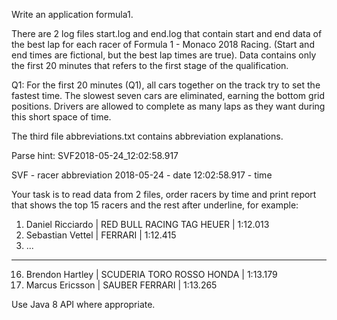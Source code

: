 Write an application formula1. 

There are 2 log files start.log and end.log that contain start and end data of the best lap for each racer of Formula 1 - Monaco 2018 Racing. (Start and end times are fictional, but the best lap times are true). Data contains only the first 20 minutes that refers to the first stage of the qualification.

Q1: For the first 20 minutes (Q1), all cars together on the track try to set the fastest time. The slowest seven cars are eliminated, earning the bottom grid positions. Drivers are allowed to complete as many laps as they want during this short space of time.

The third file abbreviations.txt contains abbreviation explanations.

Parse hint:
SVF2018-05-24_12:02:58.917

SVF - racer abbreviation 
2018-05-24 - date
12:02:58.917 - time

Your task is to read data from 2 files, order racers by time and print report that shows the top 15 racers and the rest after underline, for example:

1. Daniel Ricciardo      | RED BULL RACING TAG HEUER     | 1:12.013
2. Sebastian Vettel      | FERRARI                                         | 1:12.415
3. ...
------------------------------------------------------------------------
16. Brendon Hartley   | SCUDERIA TORO ROSSO HONDA | 1:13.179
17. Marcus Ericsson    | SAUBER FERRARI                           | 1:13.265


Use Java 8 API where appropriate.
